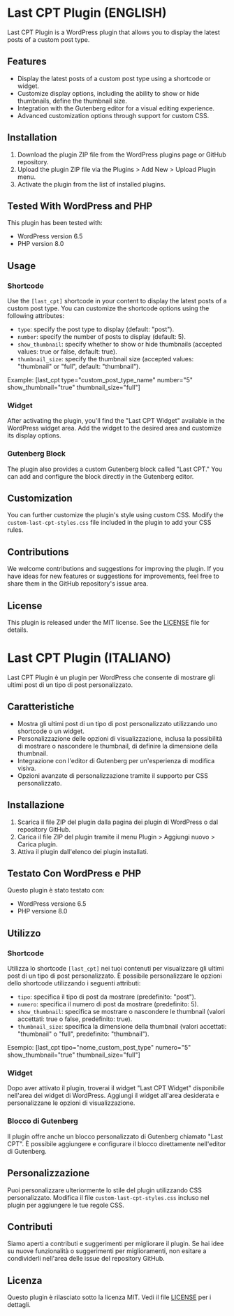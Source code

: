 # Last CPT Plugin (ENGLISH)

Last CPT Plugin is a WordPress plugin that allows you to display the latest posts of a custom post type.

## Features

- Display the latest posts of a custom post type using a shortcode or widget.
- Customize display options, including the ability to show or hide thumbnails, define the thumbnail size.
- Integration with the Gutenberg editor for a visual editing experience.
- Advanced customization options through support for custom CSS.

## Installation

1. Download the plugin ZIP file from the WordPress plugins page or GitHub repository.
2. Upload the plugin ZIP file via the Plugins > Add New > Upload Plugin menu.
3. Activate the plugin from the list of installed plugins.

## Tested With WordPress and PHP

This plugin has been tested with:

- WordPress version 6.5
- PHP version 8.0

## Usage

### Shortcode

Use the `[last_cpt]` shortcode in your content to display the latest posts of a custom post type. You can customize the shortcode options using the following attributes:

- `type`: specify the post type to display (default: "post").
- `number`: specify the number of posts to display (default: 5).
- `show_thumbnail`: specify whether to show or hide thumbnails (accepted values: true or false, default: true).
- `thumbnail_size`: specify the thumbnail size (accepted values: "thumbnail" or "full", default: "thumbnail").

Example:
[last_cpt type="custom_post_type_name" number="5" show_thumbnail="true" thumbnail_size="full"]

### Widget

After activating the plugin, you'll find the "Last CPT Widget" available in the WordPress widget area. Add the widget to the desired area and customize its display options.

### Gutenberg Block

The plugin also provides a custom Gutenberg block called "Last CPT." You can add and configure the block directly in the Gutenberg editor.

## Customization

You can further customize the plugin's style using custom CSS. Modify the `custom-last-cpt-styles.css` file included in the plugin to add your CSS rules.

## Contributions

We welcome contributions and suggestions for improving the plugin. If you have ideas for new features or suggestions for improvements, feel free to share them in the GitHub repository's issue area.

## License

This plugin is released under the MIT license. See the [LICENSE](LICENSE) file for details.

# Last CPT Plugin (ITALIANO)

Last CPT Plugin è un plugin per WordPress che consente di mostrare gli ultimi post di un tipo di post personalizzato.

## Caratteristiche

- Mostra gli ultimi post di un tipo di post personalizzato utilizzando uno shortcode o un widget.
- Personalizzazione delle opzioni di visualizzazione, inclusa la possibilità di mostrare o nascondere le thumbnail, di definire la dimensione della thumbnail.
- Integrazione con l'editor di Gutenberg per un'esperienza di modifica visiva.
- Opzioni avanzate di personalizzazione tramite il supporto per CSS personalizzato.

## Installazione

1. Scarica il file ZIP del plugin dalla pagina dei plugin di WordPress o dal repository GitHub.
2. Carica il file ZIP del plugin tramite il menu Plugin > Aggiungi nuovo > Carica plugin.
3. Attiva il plugin dall'elenco dei plugin installati.

## Testato Con WordPress e PHP

Questo plugin è stato testato con:

- WordPress versione 6.5
- PHP versione 8.0

## Utilizzo

### Shortcode

Utilizza lo shortcode `[last_cpt]` nei tuoi contenuti per visualizzare gli ultimi post di un tipo di post personalizzato. È possibile personalizzare le opzioni dello shortcode utilizzando i seguenti attributi:

- `tipo`: specifica il tipo di post da mostrare (predefinito: "post").
- `numero`: specifica il numero di post da mostrare (predefinito: 5).
- `show_thumbnail`: specifica se mostrare o nascondere le thumbnail (valori accettati: true o false, predefinito: true).
- `thumbnail_size`: specifica la dimensione della thumbnail (valori accettati: "thumbnail" o "full", predefinito: "thumbnail").

Esempio:
[last_cpt tipo="nome_custom_post_type" numero="5" show_thumbnail="true" thumbnail_size="full"]

### Widget

Dopo aver attivato il plugin, troverai il widget "Last CPT Widget" disponibile nell'area dei widget di WordPress. Aggiungi il widget all'area desiderata e personalizzane le opzioni di visualizzazione.

### Blocco di Gutenberg

Il plugin offre anche un blocco personalizzato di Gutenberg chiamato "Last CPT". È possibile aggiungere e configurare il blocco direttamente nell'editor di Gutenberg.

## Personalizzazione

Puoi personalizzare ulteriormente lo stile del plugin utilizzando CSS personalizzato. Modifica il file `custom-last-cpt-styles.css` incluso nel plugin per aggiungere le tue regole CSS.

## Contributi

Siamo aperti a contributi e suggerimenti per migliorare il plugin. Se hai idee su nuove funzionalità o suggerimenti per miglioramenti, non esitare a condividerli nell'area delle issue del repository GitHub.

## Licenza

Questo plugin è rilasciato sotto la licenza MIT. Vedi il file [LICENSE](LICENSE) per i dettagli.
